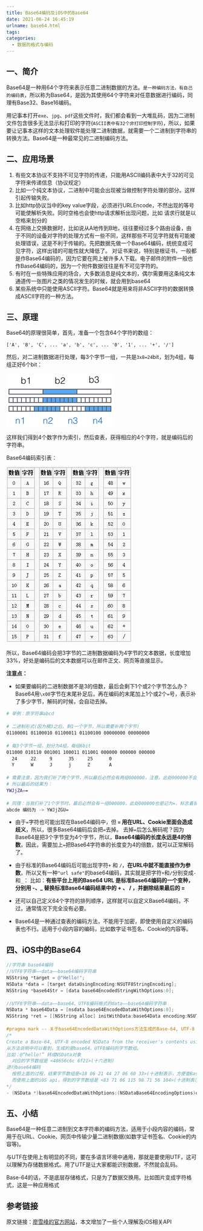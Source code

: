 ```yaml
---
title: Base64编码及iOS中的Base64
date: 2021-06-24 16:45:19
urlname: base64.html
tags:
categories:
  - 数据的格式与编码
---
```


## 一、简介

Base64是一种用64个字符来表示任意二进制数据的方法。`是一种编码方法，有自己的编码表`，所以称为Base64，是因为其使用64个字符来对任意数据进行编码，同理有Base32、Base16编码。

用记事本打开`exe`、`jpg`、`pdf`这些文件时，我们都会看到一大堆乱码，因为二进制文件包含很多无法显示和打印的字符(`ASCII表中有32个非打印控制字符`)，所以，如果要让记事本这样的文本处理软件能处理二进制数据，就需要一个二进制到字符串的转换方法。Base64是一种最常见的二进制编码方法。

## 二、应用场景

1. 有些文本协议不支持不可见字符的传递，只能用ASCII编码表中大于32的可见字符来传递信息（协议规定）
2. 比如一个纯文本协议，二进制中可能会出现被当做控制字符处理的部分。这样引起传输失败。
3. 比如http协议当中的key value字段，必须进行URLEncode，不然出现的等号可能使解析失败。同时空格也会使http请求解析出现问题，比如 请求行就是以空格来划分的
4. 在网络上交换数据时，比如说从A地传到B地，往往要经过多个路由设备，由于不同的设备对字符的处理方式有一些不同，这样那些不可见字符就有可能被处理错误，这是不利于传输的。先把数据先做一个Base64编码，统统变成可见字符，这样出错的可能性就大降低了。
	对证书来说，特别是根证书，一般都是作Base64编码的，因为它要在网上被许多人下载。电子邮件的附件一般也作Base64编码的，因为一个附件数据往往是有不可见字符的。
5. 有时在一些特殊应用的场合，大多数消息是纯文本的，偶尔需要用这条纯文本通道传一张图片之类的情况发生的时候，就会用到base64
6. 某些系统中只能使用ASCII字符。Base64就是用来将非ASCII字符的数据转换成ASCII字符的一种方法。

## 三、原理

Base64的原理很简单，首先，准备一个包含64个字符的数组：

```
['A', 'B', 'C', ... 'a', 'b', 'c', ... '0', '1', ... '+', '/']
```

然后，对二进制数据进行处理，每3个字节一组，一共是`3x8=24`bit，划为4组，每组正好6个bit：

<img src="/images/encode/09.png" alt="09" style="zoom:100%;" />

这样我们得到4个数字作为索引，然后查表，获得相应的4个字符，就是编码后的字符串。

Base64编码索引表：

<img src="/images/encode/10.png" alt="09" style="zoom:100%;" />

所以，Base64编码会把3字节的二进制数据编码为4字节的文本数据，长度增加33%，好处是编码后的文本数据可以在邮件正文、网页等直接显示。

**注意点：**

- 如果要编码的二进制数据不是3的倍数，最后会剩下1个或2个字节怎么办？Base64用`\x00`字节在末尾补足后，再在编码的末尾加上1个或2个`=`号，表示补了多少字节，解码的时候，会自动去掉。

```bash
# 举例：原字符串abcd

# 二进制形式(因为模3之后，剩1一个字节，所以需要补两个字节)
01100001 01100010 01100011 01100100 00000000 00000000

# 每3个字节一组，划分为4组，每组6bit
011000 010110 001001 100011 011001 000000 000000 000000
  24     22     9      35     25      0
  Y      W      J      j      Z       A

# 需要注意，因为我们补了两个字节，所以最后必然会有两组000000，注意，此处000000不会编码为A，而是记为=，标志着我们在末尾补充了2个`\x00`
# 所以最后的结果为：
YWJjZA==

# 同理：当我们补了1个字节时，最后必然会有一组000000，此处000000也是记为=，标志着我们在末尾补充了1个`\x00`
abcde 编码为 -> YWJjZGU=
```

- 由于`=`字符也可能出现在Base64编码中，但 **`=` 用在URL、Cookie里面会造成歧义**，所以，很多Base64编码后会把`=`去掉。
去掉`=`后怎么解码呢？因为Base64是把3个字节变为4个字节，所以，**Base64编码的长度永远是4的倍数**，因此，需要加上`=`把Base64字符串的长度变为4的倍数，就可以正常解码了。

- 由于标准的Base64编码后可能出现字符`+` 和 `/`，**在URL中就不能直接作为参数**，所以又有一种`"url safe"`的base64编码，其实就是把字符`+`和`/`分别变成`-`和`_`：
比如：**有些平台上用的Base64 URL 是标准Base64编码的一个变种，分别用 -、_ 替换标准Base64编码结果中的 + 、 / ，并删除结果最后的 =**

- 还可以自己定义64个字符的排列顺序，这样就可以自定义Base64编码，不过，通常情况下完全没有必要。

- Base64是一种通过查表的编码方法，不能用于加密，即使使用自定义的编码表也不行。适用于小段内容的编码，比如数字证书签名、Cookie的内容等。

## 四、iOS中的Base64

```objectivec
//字符串 base64编码
//UTF8字符串——data——base64编码字符串
NSString *target = @"Hello!";
NSData *data = [target dataUsingEncoding:NSUTF8StringEncoding];
NSString *base64Str = [data base64EncodedStringWithOptions:0];

//UTF8字符串——data——base64、UTF8编码格式的data——base64编码字符串
NSData * base64Data = [nsdata base64EncodedDataWithOptions:0];
NSString *ret = [[NSString alloc] initWithData:base64Data encoding:NSUTF8StringEncoding];

#pragma mark -- 关于base64EncodedDataWithOptions方法生成的Base-64, UTF-8 encoded NSData
/* 
Create a Base-64, UTF-8 encoded NSData from the receiver's contents using the given options.
从方法说明中可以看到，生成的是base64、UTF8编码的字节数组。
比如：@“hello!” 转成NSData对象
  对应的字节数组是 <48656c6c 6f21>(十六进制)
进行base64编码
  按照上面的过程，结果字节数组是<18 06 21 44 27 06 60 33>(十进制表示，方便查Base64编码表)，对应的字符串是SGVsbG8h
  而使用上面的iOS api，得到的字节数组是 <83 71 86 115 98 71 56 104>(十进制表示，方便查UTF8编码表)，对应的字符串是SGVsbG8h
*/
- (NSData *)base64EncodedDataWithOptions:(NSDataBase64EncodingOptions)options API_AVAILABLE(macos(10.9), ios(7.0), watchos(2.0), tvos(9.0));
```

## 五、小结

Base64是一种任意二进制到文本字符串的编码方法，适用于小段内容的编码，常用于在URL、Cookie、网页中传输少量二进制数据(如数字证书签名、Cookie的内容等)。

与UTF在使用上有明显的不同，要在多语言环境中通用，那就是要使用UTF，这可以理解为存储数据格式。用了UTF是让大家都能识别数据，不然就会乱码。

Base-64的话，不是底层存储格式，只是为了数据交换用。比如图片变成字符格式，这是一种应用格式

## 参考链接

原文链接：[廖雪峰的官方网站](https://www.liaoxuefeng.com/wiki/897692888725344/949441536192576)，本文增加了一些个人理解及iOS相关API